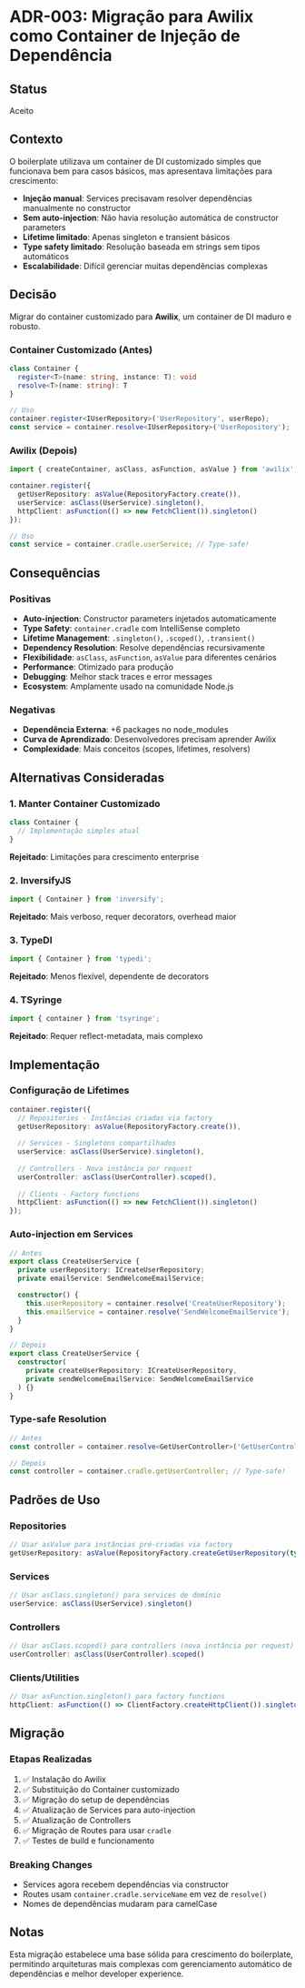# ADR-003: Migração para Awilix como Container de Injeção de Dependência

## Status
Aceito

## Contexto
O boilerplate utilizava um container de DI customizado simples que funcionava bem para casos básicos, mas apresentava limitações para crescimento:

- **Injeção manual**: Services precisavam resolver dependências manualmente no constructor
- **Sem auto-injection**: Não havia resolução automática de constructor parameters
- **Lifetime limitado**: Apenas singleton e transient básicos
- **Type safety limitado**: Resolução baseada em strings sem tipos automáticos
- **Escalabilidade**: Difícil gerenciar muitas dependências complexas

## Decisão
Migrar do container customizado para **Awilix**, um container de DI maduro e robusto.

### Container Customizado (Antes)
```typescript
class Container {
  register<T>(name: string, instance: T): void
  resolve<T>(name: string): T
}

// Uso
container.register<IUserRepository>('UserRepository', userRepo);
const service = container.resolve<IUserRepository>('UserRepository');
```

### Awilix (Depois)
```typescript
import { createContainer, asClass, asFunction, asValue } from 'awilix';

container.register({
  getUserRepository: asValue(RepositoryFactory.create()),
  userService: asClass(UserService).singleton(),
  httpClient: asFunction(() => new FetchClient()).singleton()
});

// Uso
const service = container.cradle.userService; // Type-safe!
```

## Consequências

### Positivas
- **Auto-injection**: Constructor parameters injetados automaticamente
- **Type Safety**: `container.cradle` com IntelliSense completo
- **Lifetime Management**: `.singleton()`, `.scoped()`, `.transient()`
- **Dependency Resolution**: Resolve dependências recursivamente
- **Flexibilidade**: `asClass`, `asFunction`, `asValue` para diferentes cenários
- **Performance**: Otimizado para produção
- **Debugging**: Melhor stack traces e error messages
- **Ecosystem**: Amplamente usado na comunidade Node.js

### Negativas
- **Dependência Externa**: +6 packages no node_modules
- **Curva de Aprendizado**: Desenvolvedores precisam aprender Awilix
- **Complexidade**: Mais conceitos (scopes, lifetimes, resolvers)

## Alternativas Consideradas

### 1. Manter Container Customizado
```typescript
class Container {
  // Implementação simples atual
}
```
**Rejeitado**: Limitações para crescimento enterprise

### 2. InversifyJS
```typescript
import { Container } from 'inversify';
```
**Rejeitado**: Mais verboso, requer decorators, overhead maior

### 3. TypeDI
```typescript
import { Container } from 'typedi';
```
**Rejeitado**: Menos flexível, dependente de decorators

### 4. TSyringe
```typescript
import { container } from 'tsyringe';
```
**Rejeitado**: Requer reflect-metadata, mais complexo

## Implementação

### Configuração de Lifetimes
```typescript
container.register({
  // Repositories - Instâncias criadas via factory
  getUserRepository: asValue(RepositoryFactory.create()),
  
  // Services - Singletons compartilhados
  userService: asClass(UserService).singleton(),
  
  // Controllers - Nova instância por request
  userController: asClass(UserController).scoped(),
  
  // Clients - Factory functions
  httpClient: asFunction(() => new FetchClient()).singleton()
});
```

### Auto-injection em Services
```typescript
// Antes
export class CreateUserService {
  private userRepository: ICreateUserRepository;
  private emailService: SendWelcomeEmailService;

  constructor() {
    this.userRepository = container.resolve('CreateUserRepository');
    this.emailService = container.resolve('SendWelcomeEmailService');
  }
}

// Depois
export class CreateUserService {
  constructor(
    private createUserRepository: ICreateUserRepository,
    private sendWelcomeEmailService: SendWelcomeEmailService
  ) {}
}
```

### Type-safe Resolution
```typescript
// Antes
const controller = container.resolve<GetUserController>('GetUserController');

// Depois
const controller = container.cradle.getUserController; // Type-safe!
```

## Padrões de Uso

### Repositories
```typescript
// Usar asValue para instâncias pré-criadas via factory
getUserRepository: asValue(RepositoryFactory.createGetUserRepository(type))
```

### Services
```typescript
// Usar asClass.singleton() para services de domínio
userService: asClass(UserService).singleton()
```

### Controllers
```typescript
// Usar asClass.scoped() para controllers (nova instância por request)
userController: asClass(UserController).scoped()
```

### Clients/Utilities
```typescript
// Usar asFunction.singleton() para factory functions
httpClient: asFunction(() => ClientFactory.createHttpClient()).singleton()
```

## Migração

### Etapas Realizadas
1. ✅ Instalação do Awilix
2. ✅ Substituição do Container customizado
3. ✅ Migração do setup de dependências
4. ✅ Atualização de Services para auto-injection
5. ✅ Atualização de Controllers
6. ✅ Migração de Routes para usar `cradle`
7. ✅ Testes de build e funcionamento

### Breaking Changes
- Services agora recebem dependências via constructor
- Routes usam `container.cradle.serviceName` em vez de `resolve()`
- Nomes de dependências mudaram para camelCase

## Notas
Esta migração estabelece uma base sólida para crescimento do boilerplate, permitindo arquiteturas mais complexas com gerenciamento automático de dependências e melhor developer experience.